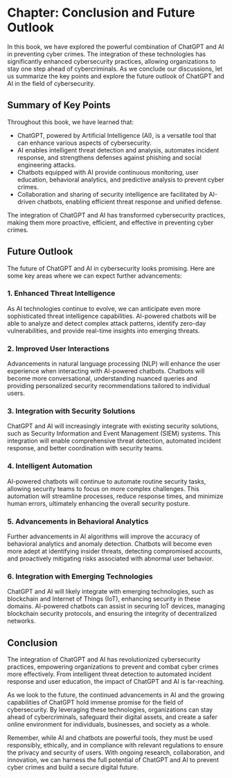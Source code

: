 Chapter: Conclusion and Future Outlook
======================================

In this book, we have explored the powerful combination of ChatGPT and AI in preventing cyber crimes. The integration of these technologies has significantly enhanced cybersecurity practices, allowing organizations to stay one step ahead of cybercriminals. As we conclude our discussions, let us summarize the key points and explore the future outlook of ChatGPT and AI in the field of cybersecurity.

Summary of Key Points
---------------------

Throughout this book, we have learned that:

* ChatGPT, powered by Artificial Intelligence (AI), is a versatile tool that can enhance various aspects of cybersecurity.
* AI enables intelligent threat detection and analysis, automates incident response, and strengthens defenses against phishing and social engineering attacks.
* Chatbots equipped with AI provide continuous monitoring, user education, behavioral analytics, and predictive analysis to prevent cyber crimes.
* Collaboration and sharing of security intelligence are facilitated by AI-driven chatbots, enabling efficient threat response and unified defense.

The integration of ChatGPT and AI has transformed cybersecurity practices, making them more proactive, efficient, and effective in preventing cyber crimes.

Future Outlook
--------------

The future of ChatGPT and AI in cybersecurity looks promising. Here are some key areas where we can expect further advancements:

### 1. Enhanced Threat Intelligence

As AI technologies continue to evolve, we can anticipate even more sophisticated threat intelligence capabilities. AI-powered chatbots will be able to analyze and detect complex attack patterns, identify zero-day vulnerabilities, and provide real-time insights into emerging threats.

### 2. Improved User Interactions

Advancements in natural language processing (NLP) will enhance the user experience when interacting with AI-powered chatbots. Chatbots will become more conversational, understanding nuanced queries and providing personalized security recommendations tailored to individual users.

### 3. Integration with Security Solutions

ChatGPT and AI will increasingly integrate with existing security solutions, such as Security Information and Event Management (SIEM) systems. This integration will enable comprehensive threat detection, automated incident response, and better coordination with security teams.

### 4. Intelligent Automation

AI-powered chatbots will continue to automate routine security tasks, allowing security teams to focus on more complex challenges. This automation will streamline processes, reduce response times, and minimize human errors, ultimately enhancing the overall security posture.

### 5. Advancements in Behavioral Analytics

Further advancements in AI algorithms will improve the accuracy of behavioral analytics and anomaly detection. Chatbots will become even more adept at identifying insider threats, detecting compromised accounts, and proactively mitigating risks associated with abnormal user behavior.

### 6. Integration with Emerging Technologies

ChatGPT and AI will likely integrate with emerging technologies, such as blockchain and Internet of Things (IoT), enhancing security in these domains. AI-powered chatbots can assist in securing IoT devices, managing blockchain security protocols, and ensuring the integrity of decentralized networks.

Conclusion
----------

The integration of ChatGPT and AI has revolutionized cybersecurity practices, empowering organizations to prevent and combat cyber crimes more effectively. From intelligent threat detection to automated incident response and user education, the impact of ChatGPT and AI is far-reaching.

As we look to the future, the continued advancements in AI and the growing capabilities of ChatGPT hold immense promise for the field of cybersecurity. By leveraging these technologies, organizations can stay ahead of cybercriminals, safeguard their digital assets, and create a safer online environment for individuals, businesses, and society as a whole.

Remember, while AI and chatbots are powerful tools, they must be used responsibly, ethically, and in compliance with relevant regulations to ensure the privacy and security of users. With ongoing research, collaboration, and innovation, we can harness the full potential of ChatGPT and AI to prevent cyber crimes and build a secure digital future.
